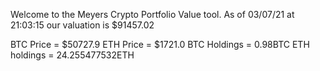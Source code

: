 Welcome to the Meyers Crypto Portfolio Value tool. 
As of 03/07/21 at 21:03:15 our valuation is $91457.02 

BTC Price = $50727.9
 ETH Price = $1721.0
BTC Holdings = 0.98BTC
 ETH holdings = 24.255477532ETH 
